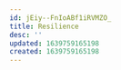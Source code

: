 ```yaml
---
id: jEiy--FnIoABf1iRVMZO_
title: Resilience
desc: ''
updated: 1639759165198
created: 1639759165198
---
```


